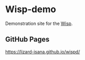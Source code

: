 # Wisp-demo
Demonstration site for the [Wisp](https://github.com/lizard-isana/wisp).

## GitHub Pages
https://lizard-isana.github.io/wispd/
